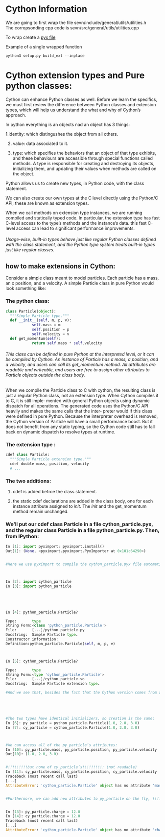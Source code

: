 # Cython Information

We are going to first wrap the file  sevn/include/general/utils/utilities.h  
The corropsonding cpp code is sevn/src/general/utils/utilities.cpp

To wrap create a [pyx file](https://github.com/jjackson1994/SVEN_py_wrapper/blob/main/cython/cython_wrapper.pyx)

Example of a single wrapped function

```Python
python3 setup.py build_ext --inplace
```


# Cython extension types and Pure python classes:

Cython can enhance Python classes as well. Before we learn the specifics, we must first review the difference between Python classes and extension types, which will help us understand the what and why of Cython’s approach.


In python everything is an objects nad an object has 3 things:

1.identity: which distingushes the object from all others.

2. value: data associated to it.

3. type: which specifies the behaviors that an object of that type exhibits, and these behaviours are accessible through special functions called methods. A type is responsible for creating and destroying its objects, initializing them, and updating their values when methods are called on the object.



Python allows us to create new types, in Python code, with the class statement.

We can also create our own types at the C level directly using the Python/C API; these are known as extension types.



When we call methods on extension type instances, we are running compiled and statically typed code. In particular, the extension type has fast C-level access to the type’s methods and the instance’s data. this fast C-level access can lead to significant performance improvements.



###### Usage-wise, built-in types behave just like regular Python classes defined with the class statement, and the Python type system treats built-in types just like regular classes.



## how to make extensions in Cython:


Consider a simple class meant to model particles. Each particle has a mass, an x position, and a velocity. A simple Particle class in pure Python would look something like:

### The python class:

```Python
class Particle(object): 
  """Simple Particle type."""
  def __init__(self, m, p, v):
            self.mass = m
            self.position = p
            self.velocity = v
  def get_momentum(self):
            return self.mass * self.velocity
```


###### This class can be defined in pure Python at the interpreted level, or it can be compiled by Cython. An instance of Particle has a mass, a position, and a velocity, and users can call its get_momentum method. All attributes are readable and writeable, and users are free to assign other attributes to Particle objects outside the class body.


When we compile the Particle class to C with cython, the resulting class is just a regular Python class, not an extension type. When Cython compiles it to C, it is still imple‐ mented with general Python objects using dynamic dispatch for all operations. The generated code uses the Python/C API heavily and makes the same calls that the inter‐ preter would if this class were defined in pure Python. Because the interpreter overhead is removed, the Cython version of Particle will have a small performance boost. But it does not benefit from any static typing, so the Cython code still has to fall back on dynamic dispatch to resolve types at runtime.



### The extension type :

```Python
cdef class Particle:
  """Simple Particle extension type.""" 
  cdef double mass, position, velocity
  # ...
```


### The two additions:

1. cdef is added befroe the class statement.

2. the static cdef declarations are added in the class body, one for each instance attribute assigned to _init_. The _init_ and the get_momentum method remain unchanged.



### We’ll put our cdef class Particle in a file cython_particle.pyx, and the regular class Particle in a file python_particle.py. Then, from IPython:


```Python
In [1]: import pyximport; pyximport.install()
Out[1]: (None, <pyximport.pyximport.PyxImporter at 0x101c64290>)


#Here we use pyximport to compile the cython_particle.pyx file automatically at import time. We can inspect the two Particle types.



In [2]: import cython_particle
In [3]: import python_particle





In [4]: python_particle.Particle?

Type:       type
String Form:<class 'python_particle.Particle'>
File:       [...]/python_particle.py
Docstring:  Simple Particle type.
Constructor information:
Definition:python_particle.Particle(self, m, p, v)



In [5]: cython_particle.Particle?

Type:       type
String Form:<type 'cython_particle.Particle'>
File:       [...]/cython_particle.so
Docstring:  Simple Particle extension type.

#And we see that, besides the fact that the Cython version comes from a compiled library, they are very similar.





#The two types have identical initializers, so creation is the same:
In [6]: py_particle = python_particle.Particle(1.0, 2.0, 3.0)
In [7]: cy_particle = cython_particle.Particle(1.0, 2.0, 3.0)



#We can access all of the py_particle’s attributes:
In [10]: py_particle.mass, py_particle.position, py_particle.velocity
Out[10]: (1.0, 2.0, 3.0)


#!!!!!!!!!but none of cy_particle’s!!!!!!!!!: (not readable)
In [11]: cy_particle.mass, cy_particle.position, cy_particle.velocity
Traceback (most recent call last)
[...]
AttributeError: 'cython_particle.Particle' object has no attribute 'mass'


#Furthermore, we can add new attributes to py_particle on the fly, !!!!!!!!but cy_particle is locked down!!!!!!!!!: (new attributes not allowed)


In [13]: py_particle.charge = 12.0
In [14]: cy_particle.charge = 12.0
Traceback (most recent call last)
[...]
AttributeError: 'cython_particle.Particle' object has no attribute 'charge'



```













